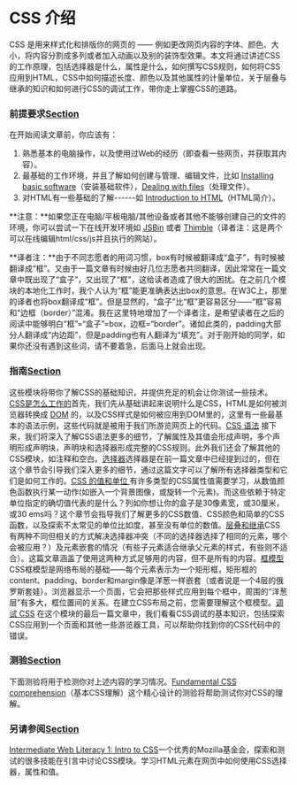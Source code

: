 # CSS 介绍

CSS 是用来样式化和排版你的网页的 —— 例如更改网页内容的字体、颜色、大小，将内容分割成多列或者加入动画以及别的装饰型效果。本文将通过讲述CSS 的工作原理，包括选择器是什么，属性是什么，如何撰写CSS规则，如何将CSS应用到HTML，CSS中如何描述长度、颜色以及其他属性的计量单位，关于层叠与继承的知识和如何进行CSS的调试工作，带你走上掌握CSS的道路。 

### 前提要求[Section](https://developer.mozilla.org/zh-CN/docs/Learn/CSS/Introduction_to_CSS#%E5%89%8D%E6%8F%90%E8%A6%81%E6%B1%82) <a id="&#x524D;&#x63D0;&#x8981;&#x6C42;"></a>

在开始阅读文章前，你应该有：

1. 熟悉基本的电脑操作，以及使用过Web的经历（即查看一些网页，并获取其内容）。
2. 最基础的工作环境，并且了解如何创建与管理、编辑文件，比如 [Installing basic software](https://developer.mozilla.org/zh-CN/docs/Learn/Getting_started_with_the_web/Installing_basic_software)（安装基础软件），[Dealing with files](https://developer.mozilla.org/zh-CN/docs/Learn/Getting_started_with_the_web/Dealing_with_files)（处理文件）。
3. 对HTML有一些基础的了解------如 [Introduction to HTML](https://developer.mozilla.org/zh-CN/docs/Learn/HTML/Introduction_to_HTML)（HTML简介）。

**注意：**如果您正在电脑/平板电脑/其他设备或者其他不能够创建自己的文件的环境，你可以尝试一下在线开发环境如 [JSBin](http://jsbin.com/) 或者 [Thimble](https://thimble.mozilla.org/)（译者注：这是两个可以在线编辑html/css/js并且执行的网站）。

**译者注：**由于不同志愿者的用词习惯，box有时候被翻译成“盒子”，有时候被翻译成“框”。又由于一篇文章有时候由好几位志愿者共同翻译，因此常常在一篇文章中既出现了“盒子”，又出现了“框”，这给读者造成了很大的困扰。在之前几个模块的本地化工作时，我个人认为“框”能更准确表达出box的意思。在W3C上，那里的译者也将box翻译成“框”。但是显然的，“盒子”比“框”更容易区分——“框”容易和“边框（border）”混淆。我在这里特地增加了一个译者注，是希望读者在之后的阅读中能够明白“框”=“盒子”=box，边框=“border”。诸如此类的，padding大部分人翻译成“内边距”，但是padding也有人翻译为“填充”。对于刚开始的同学，如果你还没有遇到这些词，请不要着急，后面马上就会出现。

### 指南[Section](https://developer.mozilla.org/zh-CN/docs/Learn/CSS/Introduction_to_CSS#%E6%8C%87%E5%8D%97) <a id="&#x6307;&#x5357;"></a>

这些模块将带你了解CSS的基础知识，并提供充足的机会让你测试一些技术。[CSS是怎么工作的](https://developer.mozilla.org/zh-CN/docs/Learn/CSS/Introduction_to_CSS/How_CSS_works)首先，我们先从基础讲起来说明什么是CSS，HTML是如何被浏览器转换成 [DOM](https://developer.mozilla.org/en-US/docs/Glossary/DOM) 的，以及CSS样式是如何被应用到DOM里的，这里有一些最基本的语法示例，这些代码就是被用于我们所游览网页上的代码。[CSS 语法](https://developer.mozilla.org/zh-CN/docs/Learn/CSS/Introduction_to_CSS/Syntax) 接下来，我们将深入了解CSS语法更多的细节，了解属性及其值会形成声明，多个声明形成声明块，声明块和选择器形成完整的CSS规则。此外我们还会了解其他的CSS模块，如注释和空白。[选择器](https://developer.mozilla.org/zh-CN/docs/Learn/CSS/Introduction_to_CSS/Selectors)选择器是在前一篇文章中已经提到过的，但在这个章节会引导我们深入更多的细节，通过这篇文字可以了解所有选择器类型和它们是如何工作的。[CSS  的值和单位 ](https://developer.mozilla.org/zh-CN/docs/Learn/CSS/Introduction_to_CSS/Values_and_units)有许多类型的CSS属性值需要学习，从数值颜色函数执行某一动作\(如嵌入一个背景图像，或旋转一个元素\)。而这些依赖于特定单位指定的确切值代表的是什么？列如你想让你的盒子是30像素宽，或30厘米，或30 ems吗？这个章节会指导我们了解更多的CSS数值、CSS颜色和简单的CSS函数，以及探索不太常见的单位比如度，甚至没有单位的数值。[层叠和继承](https://developer.mozilla.org/zh-CN/docs/Learn/CSS/Introduction_to_CSS/Cascade_and_inheritance)CSS有两种不同但相关的方式解决选择器冲突（不同的选择器选择了相同的元素，哪个会被应用？）及元素嵌套的情况（有些子元素适合继承父元素的样式，有些则不适合）。这篇文章涵盖了使用这两种方式足够用的内容，但不是所有的内容。[框模型](https://developer.mozilla.org/zh-CN/docs/Learn/CSS/Introduction_to_CSS/Box_model)CSS框模型是网络布局的基础——每个元素表示为一个矩形框，矩形框的content、padding、border和margin像是洋葱一样嵌套（或者说是一个4层的俄罗斯套娃）。浏览器显示一个页面，它会把那些样式应用到每个框中，周围的“洋葱层”有多大，框位置间的关系。在建立CSS布局之前，您需要理解这个框模型。[调试 CSS](https://developer.mozilla.org/zh-CN/docs/Learn/CSS/Introduction_to_CSS/Debugging_CSS) 在这个模块的最后一篇文章中，我们看看CSS调试的基本知识，包括探索CSS应用到一个页面和其他一些游览器工具，可以帮助你找到你的CSS代码中的错误。

### 测验[Section](https://developer.mozilla.org/zh-CN/docs/Learn/CSS/Introduction_to_CSS#%E6%B5%8B%E9%AA%8C) <a id="&#x6D4B;&#x9A8C;"></a>

下面测验将用于检测你对上述内容的学习情况。[Fundamental CSS comprehension](https://developer.mozilla.org/zh-CN/docs/Learn/CSS/Introduction_to_CSS/Fundamental_CSS_comprehension)（基本CSS理解）这个精心设计的测验将帮助测试你对CSS的理解。

### 另请参阅[Section](https://developer.mozilla.org/zh-CN/docs/Learn/CSS/Introduction_to_CSS#%E5%8F%A6%E8%AF%B7%E5%8F%82%E9%98%85) <a id="&#x53E6;&#x8BF7;&#x53C2;&#x9605;"></a>

[Intermediate Web Literacy 1: Intro to CSS](https://teach.mozilla.org/activities/intermediate-web-lit/)一个优秀的Mozilla基金会，探索和测试的很多技能在引言中讨论CSS模块。学习HTML元素在网页中如何使用CSS选择器，属性和值。

